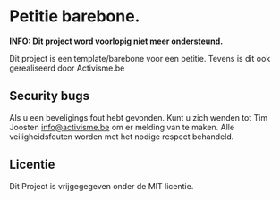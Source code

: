 # Petitie barebone. 

**INFO: Dit project word voorlopig niet meer ondersteund.**

Dit project is een template/barebone voor een petitie. Tevens is dit ook gerealiseerd door Activisme.be

## Security bugs

Als u een beveligings fout hebt gevonden. Kunt u zich wenden tot Tim Joosten info@activisme.be om er melding van te maken. 
Alle veiligheidsfouten worden met het nodige respect behandeld. 

## Licentie

Dit Project is vrijgegegeven onder de MIT licentie. 
